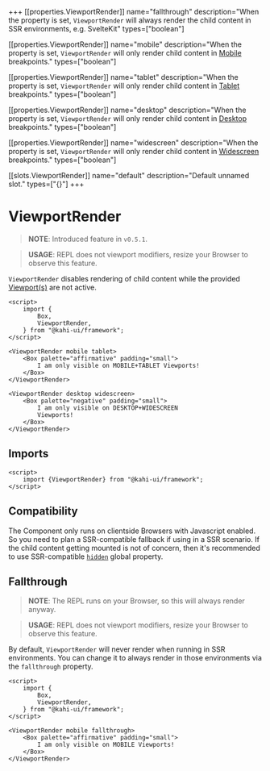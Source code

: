 +++
[[properties.ViewportRender]]
name="fallthrough"
description="When the property is set, `ViewportRender` will always render the child content in SSR environments, e.g. SvelteKit"
types=["boolean"]

[[properties.ViewportRender]]
name="mobile"
description="When the property is set, `ViewportRender` will only render child content in [Mobile](../framework/responsitivity.md) breakpoints."
types=["boolean"]

[[properties.ViewportRender]]
name="tablet"
description="When the property is set, `ViewportRender` will only render child content in [Tablet](../framework/responsitivity.md) breakpoints."
types=["boolean"]

[[properties.ViewportRender]]
name="desktop"
description="When the property is set, `ViewportRender` will only render child content in [Desktop](../framework/responsitivity.md) breakpoints."
types=["boolean"]

[[properties.ViewportRender]]
name="widescreen"
description="When the property is set, `ViewportRender` will only render child content in [Widescreen](../framework/responsitivity.md) breakpoints."
types=["boolean"]

[[slots.ViewportRender]]
name="default"
description="Default unnamed slot."
types=["{}"]
+++

# ViewportRender

> **NOTE**: Introduced feature in `v0.5.1`.

> **USAGE**: REPL does not viewport modifiers, resize your Browser to observe this feature.

`ViewportRender` disables rendering of child content while the provided [Viewport(s)](../framework/responsitivity.md) are not active.

```svelte {title="ViewportRender Preview" mode="repl"}
<script>
    import {
        Box,
        ViewportRender,
    } from "@kahi-ui/framework";
</script>

<ViewportRender mobile tablet>
    <Box palette="affirmative" padding="small">
        I am only visible on MOBILE+TABLET Viewports!
    </Box>
</ViewportRender>

<ViewportRender desktop widescreen>
    <Box palette="negative" padding="small">
        I am only visible on DESKTOP+WIDESCREEN
        Viewports!
    </Box>
</ViewportRender>
```

## Imports

```svelte {title="ViewportRender Imports"}
<script>
    import {ViewportRender} from "@kahi-ui/framework";
</script>
```

## Compatibility

The Component only runs on clientside Browsers with Javascript enabled. So you need to plan a SSR-compatible fallback if using in a SSR scenario. If the child content getting mounted is not of concern, then it's recommended to use SSR-compatible [`hidden`](../globals/hidden.md) global property.

## Fallthrough

> **NOTE**: The REPL runs on your Browser, so this will always render anyway.

> **USAGE**: REPL does not viewport modifiers, resize your Browser to observe this feature.

By default, `ViewportRender` will never render when running in SSR environments. You can change it to always render in those environments via the `fallthrough` property.

```svelte {title="ViewportRender Fallthrough" mode="repl"}
<script>
    import {
        Box,
        ViewportRender,
    } from "@kahi-ui/framework";
</script>

<ViewportRender mobile fallthrough>
    <Box palette="affirmative" padding="small">
        I am only visible on MOBILE Viewports!
    </Box>
</ViewportRender>
```
